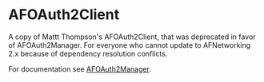 AFOAuth2Client
=========
A copy of Mattt Thompson's AFOAuth2Client, that was deprecated in favor of AFOAuth2Manager. For everyone who cannot update to AFNetworking 2.x because of dependency resolution conflicts.

For documentation see [AFOAuth2Manager](https://github.com/AFNetworking/AFOAuth2Manager).

